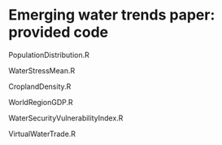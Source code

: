 # Emerging water trends paper: provided code

PopulationDistribution.R
> 

WaterStressMean.R
>

CroplandDensity.R
>

WorldRegionGDP.R
>

WaterSecurityVulnerabilityIndex.R
>

VirtualWaterTrade.R
>
